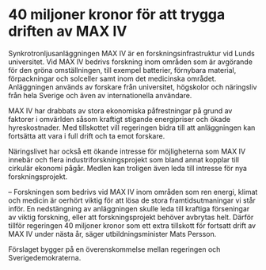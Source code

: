 # 40 miljoner kronor för att trygga driften av MAX IV

Synkrotronljusanläggningen MAX IV är en forskningsinfrastruktur vid Lunds universitet. Vid MAX IV bedrivs forskning inom områden som är avgörande för den gröna omställningen, till exempel batterier, förnybara material, förpackningar och solceller samt inom det medicinska området. Anläggningen används av forskare från universitet, högskolor och näringsliv från hela Sverige och även av internationella användare.

MAX IV har drabbats av stora ekonomiska påfrestningar på grund av faktorer i omvärlden såsom kraftigt stigande energipriser och ökade hyreskostnader. Med tillskottet vill regeringen bidra till att anläggningen kan fortsätta att vara i full drift och ta emot forskare.

Näringslivet har också ett ökande intresse för möjligheterna som MAX IV innebär och flera industriforskningsprojekt som bland annat kopplar till cirkulär ekonomi pågår. Medlen kan troligen även leda till intresse för nya forskningsprojekt.

– Forskningen som bedrivs vid MAX IV inom områden som ren energi, klimat och medicin är oerhört viktig för att lösa de stora framtidsutmaningar vi står inför. En nedstängning av anläggningen skulle leda till kraftiga förseningar av viktig forskning, eller att forskningsprojekt behöver avbrytas helt. Därför tillför regeringen 40 miljoner kronor som ett extra tillskott för fortsatt drift av MAX IV under nästa år, säger utbildningsminister Mats Persson.

Förslaget bygger på en överenskommelse mellan regeringen och Sverigedemokraterna.
